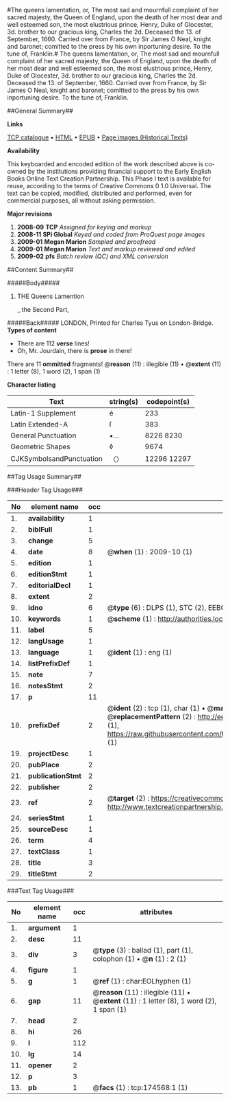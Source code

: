 #The queens lamentation, or, The most sad and mournfull complaint of her sacred majesty, the Queen of England, upon the death of her most dear and well esteemed son, the most elustrious prince, Henry, Duke of Glocester, 3d. brother to our gracious king, Charles the 2d. Deceased the 13. of September, 1660. Carried over from France, by Sir James O Neal, knight and baronet; comitted to the press by his own inportuning desire. To the tune of, Franklin.#
The queens lamentation, or, The most sad and mournfull complaint of her sacred majesty, the Queen of England, upon the death of her most dear and well esteemed son, the most elustrious prince, Henry, Duke of Glocester, 3d. brother to our gracious king, Charles the 2d. Deceased the 13. of September, 1660. Carried over from France, by Sir James O Neal, knight and baronet; comitted to the press by his own inportuning desire. To the tune of, Franklin.

##General Summary##

**Links**

[TCP catalogue](http://www.ota.ox.ac.uk/tcp/)  • 
[HTML](http://tei.it.ox.ac.uk/tcp/Texts-HTML/free/B04/B04966.html)  • 
[EPUB](http://tei.it.ox.ac.uk/tcp/Texts-EPUB/free/B04/B04966.epub) • 
[Page images (Historical Texts)](https://data.historicaltexts.jisc.ac.uk/view?pubId=eebo-47012600e&pageId=eebo-47012600e-174568-1)

**Availability**

This keyboarded and encoded edition of the
	       work described above is co-owned by the institutions
	       providing financial support to the Early English Books
	       Online Text Creation Partnership. This Phase I text is
	       available for reuse, according to the terms of Creative
	       Commons 0 1.0 Universal. The text can be copied,
	       modified, distributed and performed, even for
	       commercial purposes, all without asking permission.

**Major revisions**

1. __2008-09__ __TCP__ *Assigned for keying and markup*
1. __2008-11__ __SPi Global__ *Keyed and coded from ProQuest page images*
1. __2009-01__ __Megan Marion__ *Sampled and proofread*
1. __2009-01__ __Megan Marion__ *Text and markup reviewed and edited*
1. __2009-02__ __pfs__ *Batch review (QC) and XML conversion*

##Content Summary##

#####Body#####

1. THE Queens Lamention

    _ the Second Part,

#####Back#####
LONDON, Printed for Charles Tyus on London-Bridge.
**Types of content**

  * There are 112 **verse** lines!
  * Oh, Mr. Jourdain, there is **prose** in there!

There are 11 **ommitted** fragments! 
 @__reason__ (11) : illegible (11)  •  @__extent__ (11) : 1 letter (8), 1 word (2), 1 span (1)

**Character listing**


|Text|string(s)|codepoint(s)|
|---|---|---|
|Latin-1 Supplement|é|233|
|Latin Extended-A|ſ|383|
|General Punctuation|•…|8226 8230|
|Geometric Shapes|◊|9674|
|CJKSymbolsandPunctuation|〈〉|12296 12297|

##Tag Usage Summary##

###Header Tag Usage###

|No|element name|occ|attributes|
|---|---|---|---|
|1.|__availability__|1||
|2.|__biblFull__|1||
|3.|__change__|5||
|4.|__date__|8| @__when__ (1) : 2009-10 (1)|
|5.|__edition__|1||
|6.|__editionStmt__|1||
|7.|__editorialDecl__|1||
|8.|__extent__|2||
|9.|__idno__|6| @__type__ (6) : DLPS (1), STC (2), EEBO-CITATION (1), OCLC (1), VID (1)|
|10.|__keywords__|1| @__scheme__ (1) : http://authorities.loc.gov/ (1)|
|11.|__label__|5||
|12.|__langUsage__|1||
|13.|__language__|1| @__ident__ (1) : eng (1)|
|14.|__listPrefixDef__|1||
|15.|__note__|7||
|16.|__notesStmt__|2||
|17.|__p__|11||
|18.|__prefixDef__|2| @__ident__ (2) : tcp (1), char (1)  •  @__matchPattern__ (2) : ([0-9\-]+):([0-9IVX]+) (1), (.+) (1)  •  @__replacementPattern__ (2) : http://eebo.chadwyck.com/downloadtiff?vid=$1&page=$2 (1), https://raw.githubusercontent.com/textcreationpartnership/Texts/master/tcpchars.xml#$1 (1)|
|19.|__projectDesc__|1||
|20.|__pubPlace__|2||
|21.|__publicationStmt__|2||
|22.|__publisher__|2||
|23.|__ref__|2| @__target__ (2) : https://creativecommons.org/publicdomain/zero/1.0/ (1), http://www.textcreationpartnership.org/docs/. (1)|
|24.|__seriesStmt__|1||
|25.|__sourceDesc__|1||
|26.|__term__|4||
|27.|__textClass__|1||
|28.|__title__|3||
|29.|__titleStmt__|2||


###Text Tag Usage###

|No|element name|occ|attributes|
|---|---|---|---|
|1.|__argument__|1||
|2.|__desc__|11||
|3.|__div__|3| @__type__ (3) : ballad (1), part (1), colophon (1)  •  @__n__ (1) : 2 (1)|
|4.|__figure__|1||
|5.|__g__|1| @__ref__ (1) : char:EOLhyphen (1)|
|6.|__gap__|11| @__reason__ (11) : illegible (11)  •  @__extent__ (11) : 1 letter (8), 1 word (2), 1 span (1)|
|7.|__head__|2||
|8.|__hi__|26||
|9.|__l__|112||
|10.|__lg__|14||
|11.|__opener__|2||
|12.|__p__|3||
|13.|__pb__|1| @__facs__ (1) : tcp:174568:1 (1)|
